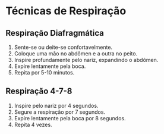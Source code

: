 # Técnicas de Respiração

## Respiração Diafragmática
1. Sente-se ou deite-se confortavelmente.
2. Coloque uma mão no abdômen e a outra no peito.
3. Inspire profundamente pelo nariz, expandindo o abdômen.
4. Expire lentamente pela boca.
5. Repita por 5-10 minutos.

## Respiração 4-7-8
1. Inspire pelo nariz por 4 segundos.
2. Segure a respiração por 7 segundos.
3. Expire lentamente pela boca por 8 segundos.
4. Repita 4 vezes.
